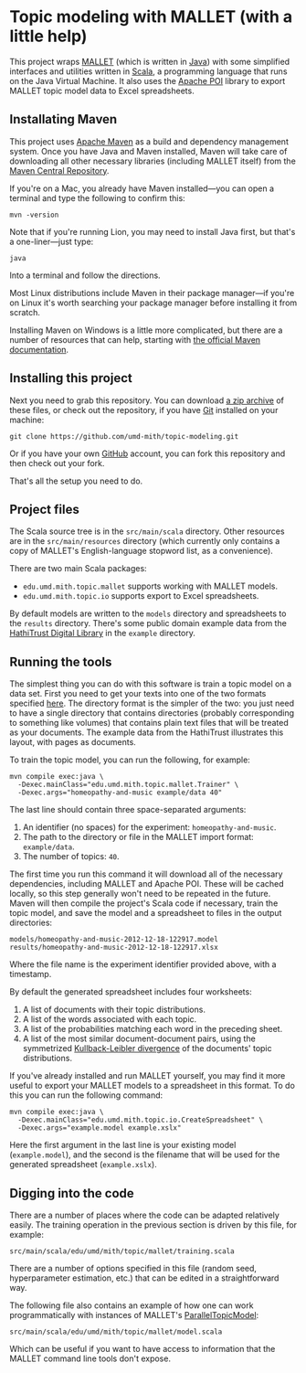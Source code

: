 Topic modeling with MALLET (with a little help)
===============================================

This project wraps [MALLET](http://mallet.cs.umass.edu/)
(which is written in [Java](www.java.com/)) with some simplified interfaces
and utilities written in [Scala](http://www.scala-lang.org/), a programming
language that runs on the Java Virtual Machine.
It also uses the [Apache POI](http://poi.apache.org/) library to export
MALLET topic model data to Excel spreadsheets.

Installating Maven
------------------

This project uses [Apache Maven](http://maven.apache.org/)
as a build and dependency management system. Once you have Java and Maven
installed, Maven will take care of downloading all other necessary libraries
(including MALLET itself) from the
[Maven Central Repository](http://search.maven.org/).

If you're on a Mac, you already have Maven installed—you can open a terminal
and type the following to confirm this:

    mvn -version

Note that if you're running Lion, you may need to install Java first, but
that's a one-liner—just type:

    java

Into a terminal and follow the directions.

Most Linux distributions include Maven in their package manager—if you're on
Linux it's worth searching your package manager before installing it from
scratch.

Installing Maven on Windows is a little more complicated, but there are a
number of resources that can help, starting with
[the official Maven documentation](http://maven.apache.org/guides/getting-started/windows-prerequisites.html).

Installing this project
-----------------------

Next you need to grab this repository. You can download
[a zip archive](https://github.com/umd-mith/topic-modeling/archive/master.zip)
of these files, or check out the repository, if you have
[Git](http://git-scm.com/) installed on your machine:

    git clone https://github.com/umd-mith/topic-modeling.git

Or if you have your own [GitHub](https://github.com/) account, you can fork
this repository and then check out your fork.

That's all the setup you need to do.

Project files
-------------

The Scala source tree is in the `src/main/scala` directory. Other resources
are in the `src/main/resources` directory (which currently only contains a
copy of MALLET's English-language stopword list, as a convenience).

There are two main Scala packages:

 * `edu.umd.mith.topic.mallet` supports working with MALLET models.
 * `edu.umd.mith.topic.io` supports export to Excel spreadsheets.

By default models are written to the `models` directory and spreadsheets to
the `results` directory. There's some public domain example data from the
[HathiTrust Digital Library](http://www.hathitrust.org/)
in the `example` directory.

Running the tools
-----------------

The simplest thing you can do with this software is train a topic model on a
data set. First you need to get your texts into one of the two formats
specified [here](http://mallet.cs.umass.edu/import.php). The directory format
is the simpler of the two: you just need to have a single directory that
contains directories (probably corresponding to something like volumes) that
contains plain text files that will be treated as your documents.
The example data from the HathiTrust illustrates this layout, with pages as
documents.

To train the topic model, you can run the following, for example:

    mvn compile exec:java \
      -Dexec.mainClass="edu.umd.mith.topic.mallet.Trainer" \
      -Dexec.args="homeopathy-and-music example/data 40"

The last line should contain three space-separated arguments:

  1. An identifier (no spaces) for the experiment: `homeopathy-and-music`.
  2. The path to the directory or file in the MALLET import format: `example/data`.
  3. The number of topics: `40`.

The first time you run this command it will download all of the necessary
dependencies, including MALLET and Apache POI. These will be cached locally,
so this step generally won't need to be repeated in the future. Maven will
then compile the project's Scala code if necessary, train the topic model,
and save the model and a spreadsheet to files in the output directories:

    models/homeopathy-and-music-2012-12-18-122917.model
    results/homeopathy-and-music-2012-12-18-122917.xlsx

Where the file name is the experiment identifier provided above, with a timestamp.

By default the generated spreadsheet includes four worksheets:

 1. A list of documents with their topic distributions.
 2. A list of the words associated with each topic.
 3. A list of the probabilities matching each word in the preceding sheet.
 4. A list of the most similar document-document pairs, using the symmetrized [Kullback-Leibler divergence](http://en.wikipedia.org/wiki/Kullback%E2%80%93Leibler_divergence) of the documents' topic distributions.

If you've already installed and run MALLET yourself, you may find it more
useful to export your MALLET models to a spreadsheet in this format.
To do this you can run the following command:

    mvn compile exec:java \
      -Dexec.mainClass="edu.umd.mith.topic.io.CreateSpreadsheet" \
      -Dexec.args="example.model example.xslx"

Here the first argument in the last line is your existing model (`example.model`),
and the second is the filename that will be used for the generated spreadsheet (`example.xslx`).

Digging into the code
---------------------

There are a number of places where the code can be adapted relatively easily.
The training operation in the previous section is driven by this file, for example:

    src/main/scala/edu/umd/mith/topic/mallet/training.scala

There are a number of options specified in this file (random seed, hyperparameter estimation, etc.)
that can be edited in a straightforward way.

The following file also contains an example of how one can work programmatically with
instances of MALLET's
[ParallelTopicModel](http://mallet.cs.umass.edu/api/cc/mallet/topics/ParallelTopicModel.html):

    src/main/scala/edu/umd/mith/topic/mallet/model.scala

Which can be useful if you want to have access to information that the MALLET
command line tools don't expose.

